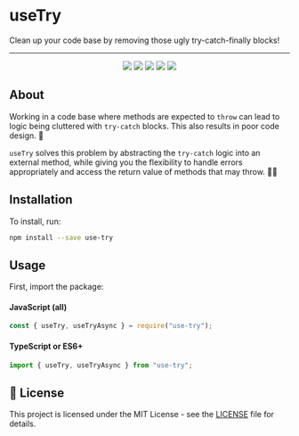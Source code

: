 #  useTry 

Clean up your code base by removing those ugly try-catch-finally blocks!

---

<p align="center">
  <a href="https://www.npmjs.com/package/use-try"><img src="https://img.shields.io/badge/npm-use--try-brightgreen.svg" /></a>
  <a href="https://www.npmjs.com/package/use-try"><img src="https://img.shields.io/npm/v/use-try.svg" /></a>
  <a href="https://www.npmjs.com/package/use-try"><img src="https://img.shields.io/npm/dt/use-try.svg" /></a>
  <a href="https://www.npmjs.com/package/use-try"><img src="https://img.shields.io/travis/amonlibanio/use-try.svg" /></a>
  <a href="https://www.npmjs.com/package/use-try"><img src="https://img.shields.io/npm/l/use-try.svg" /></a>
</p>

## About

Working in a code base where methods are expected to `throw` can lead to logic being cluttered with `try-catch` blocks. This also results in poor code design. 🤢

`useTry` solves this problem by abstracting the `try-catch` logic into an external method, while giving you the flexibility to handle errors appropriately and access the return value of methods that may throw. 🤘🤘

## Installation

To install, run:

```bash
npm install --save use-try
```

##  Usage

First, import the package:

#### JavaScript (all)

```js
const { useTry, useTryAsync } = require("use-try");
```

#### TypeScript or ES6+

```ts
import { useTry, useTryAsync } from "use-try";
```



## 📄 License

This project is licensed under the MIT License - see the [LICENSE](LICENSE) file for details.
